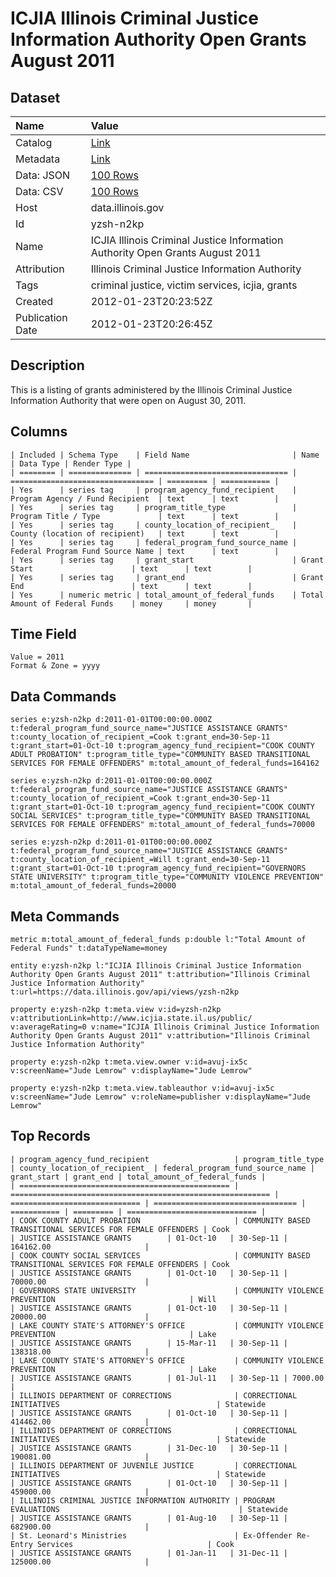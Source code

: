 # ICJIA Illinois Criminal Justice Information Authority Open Grants August 2011

## Dataset

| Name | Value |
| :--- | :---- |
| Catalog | [Link](https://catalog.data.gov/dataset/icjia-illinois-criminal-justice-information-authority-open-grants-august-2011-41770) |
| Metadata | [Link](https://data.illinois.gov/api/views/yzsh-n2kp) |
| Data: JSON | [100 Rows](https://data.illinois.gov/api/views/yzsh-n2kp/rows.json?max_rows=100) |
| Data: CSV | [100 Rows](https://data.illinois.gov/api/views/yzsh-n2kp/rows.csv?max_rows=100) |
| Host | data.illinois.gov |
| Id | yzsh-n2kp |
| Name | ICJIA Illinois Criminal Justice Information Authority Open Grants August 2011 |
| Attribution | Illinois Criminal Justice Information Authority |
| Tags | criminal justice, victim services, icjia, grants |
| Created | 2012-01-23T20:23:52Z |
| Publication Date | 2012-01-23T20:26:45Z |

## Description

This is a listing of grants administered by the Illinois Criminal Justice Information Authority that were open on August 30, 2011.

## Columns

```ls
| Included | Schema Type    | Field Name                       | Name                             | Data Type | Render Type |
| ======== | ============== | ================================ | ================================ | ========= | =========== |
| Yes      | series tag     | program_agency_fund_recipient    | Program Agency / Fund Recipient  | text      | text        |
| Yes      | series tag     | program_title_type               | Program Title / Type             | text      | text        |
| Yes      | series tag     | county_location_of_recipient_    | County (location of recipient)   | text      | text        |
| Yes      | series tag     | federal_program_fund_source_name | Federal Program Fund Source Name | text      | text        |
| Yes      | series tag     | grant_start                      | Grant Start                      | text      | text        |
| Yes      | series tag     | grant_end                        | Grant End                        | text      | text        |
| Yes      | numeric metric | total_amount_of_federal_funds    | Total Amount of Federal Funds    | money     | money       |
```

## Time Field

```ls
Value = 2011
Format & Zone = yyyy
```

## Data Commands

```ls
series e:yzsh-n2kp d:2011-01-01T00:00:00.000Z t:federal_program_fund_source_name="JUSTICE ASSISTANCE GRANTS" t:county_location_of_recipient_=Cook t:grant_end=30-Sep-11 t:grant_start=01-Oct-10 t:program_agency_fund_recipient="COOK COUNTY ADULT PROBATION" t:program_title_type="COMMUNITY BASED TRANSITIONAL SERVICES FOR FEMALE OFFENDERS" m:total_amount_of_federal_funds=164162

series e:yzsh-n2kp d:2011-01-01T00:00:00.000Z t:federal_program_fund_source_name="JUSTICE ASSISTANCE GRANTS" t:county_location_of_recipient_=Cook t:grant_end=30-Sep-11 t:grant_start=01-Oct-10 t:program_agency_fund_recipient="COOK COUNTY SOCIAL SERVICES" t:program_title_type="COMMUNITY BASED TRANSITIONAL SERVICES FOR FEMALE OFFENDERS" m:total_amount_of_federal_funds=70000

series e:yzsh-n2kp d:2011-01-01T00:00:00.000Z t:federal_program_fund_source_name="JUSTICE ASSISTANCE GRANTS" t:county_location_of_recipient_=Will t:grant_end=30-Sep-11 t:grant_start=01-Oct-10 t:program_agency_fund_recipient="GOVERNORS STATE UNIVERSITY" t:program_title_type="COMMUNITY VIOLENCE PREVENTION" m:total_amount_of_federal_funds=20000
```

## Meta Commands

```ls
metric m:total_amount_of_federal_funds p:double l:"Total Amount of Federal Funds" t:dataTypeName=money

entity e:yzsh-n2kp l:"ICJIA Illinois Criminal Justice Information Authority Open Grants August 2011" t:attribution="Illinois Criminal Justice Information Authority" t:url=https://data.illinois.gov/api/views/yzsh-n2kp

property e:yzsh-n2kp t:meta.view v:id=yzsh-n2kp v:attributionLink=http://www.icjia.state.il.us/public/ v:averageRating=0 v:name="ICJIA Illinois Criminal Justice Information Authority Open Grants August 2011" v:attribution="Illinois Criminal Justice Information Authority"

property e:yzsh-n2kp t:meta.view.owner v:id=avuj-ix5c v:screenName="Jude Lemrow" v:displayName="Jude Lemrow"

property e:yzsh-n2kp t:meta.view.tableauthor v:id=avuj-ix5c v:screenName="Jude Lemrow" v:roleName=publisher v:displayName="Jude Lemrow"
```

## Top Records

```ls
| program_agency_fund_recipient                   | program_title_type                                         | county_location_of_recipient_ | federal_program_fund_source_name | grant_start | grant_end | total_amount_of_federal_funds | 
| =============================================== | ========================================================== | ============================= | ================================ | =========== | ========= | ============================= | 
| COOK COUNTY ADULT PROBATION                     | COMMUNITY BASED TRANSITIONAL SERVICES FOR FEMALE OFFENDERS | Cook                          | JUSTICE ASSISTANCE GRANTS        | 01-Oct-10   | 30-Sep-11 | 164162.00                     | 
| COOK COUNTY SOCIAL SERVICES                     | COMMUNITY BASED TRANSITIONAL SERVICES FOR FEMALE OFFENDERS | Cook                          | JUSTICE ASSISTANCE GRANTS        | 01-Oct-10   | 30-Sep-11 | 70000.00                      | 
| GOVERNORS STATE UNIVERSITY                      | COMMUNITY VIOLENCE PREVENTION                              | Will                          | JUSTICE ASSISTANCE GRANTS        | 01-Oct-10   | 30-Sep-11 | 20000.00                      | 
| LAKE COUNTY STATE'S ATTORNEY'S OFFICE           | COMMUNITY VIOLENCE PREVENTION                              | Lake                          | JUSTICE ASSISTANCE GRANTS        | 15-Mar-11   | 30-Sep-11 | 138318.00                     | 
| LAKE COUNTY STATE'S ATTORNEY'S OFFICE           | COMMUNITY VIOLENCE PREVENTION                              | Lake                          | JUSTICE ASSISTANCE GRANTS        | 01-Jul-11   | 30-Sep-11 | 7000.00                       | 
| ILLINOIS DEPARTMENT OF CORRECTIONS              | CORRECTIONAL INITIATIVES                                   | Statewide                     | JUSTICE ASSISTANCE GRANTS        | 01-Oct-10   | 30-Sep-11 | 414462.00                     | 
| ILLINOIS DEPARTMENT OF CORRECTIONS              | CORRECTIONAL INITIATIVES                                   | Statewide                     | JUSTICE ASSISTANCE GRANTS        | 31-Dec-10   | 30-Sep-11 | 190081.00                     | 
| ILLINOIS DEPARTMENT OF JUVENILE JUSTICE         | CORRECTIONAL INITIATIVES                                   | Statewide                     | JUSTICE ASSISTANCE GRANTS        | 01-Oct-10   | 30-Sep-11 | 459000.00                     | 
| ILLINOIS CRIMINAL JUSTICE INFORMATION AUTHORITY | PROGRAM EVALUATIONS                                        | Statewide                     | JUSTICE ASSISTANCE GRANTS        | 01-Aug-10   | 30-Sep-11 | 682900.00                     | 
| St. Leonard's Ministries                        | Ex-Offender Re-Entry Services                              | Cook                          | JUSTICE ASSISTANCE GRANTS        | 01-Jan-11   | 31-Dec-11 | 125000.00                     | 
```